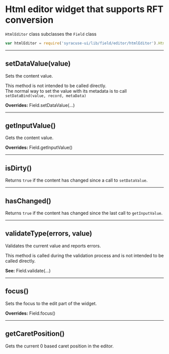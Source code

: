 # Html editor widget that supports RFT conversion
`HtmlEditor` class subclasses the `Field` class
```javascript
var htmlEditor = require('syracuse-ui/lib/field/editor/htmlEditor').HtmlEditor;
```
-------------
## setDataValue(value)

Sets the content value.
  
This method is not intended to be called directly.  
The normal way to set the value with its metadata is to call `setDataBind(value, record, metaData)`

**Overrides:** Field.setDataValue(...)

-------------
## getInputValue()

Gets the content value.

**Overrides:** Field.getInputValue()

-------------
## isDirty()

Returns `true` if the content has changed since a call to `setDataValue`.

-------------
## hasChanged()

Returns `true` if the content has changed since the last call to `getInputValue`.

-------------
## validateType(errors, value)

Validates the current value and reports errors.

This method is called during the validation process and is not intended to be called directly.  

**See:** Field.validate(...)

-------------
## focus()

Sets the focus to the edit part of the widget.

**Overrides:** Field.focus()

-------------
## getCaretPosition()

Gets the current 0 based caret position in the editor.

